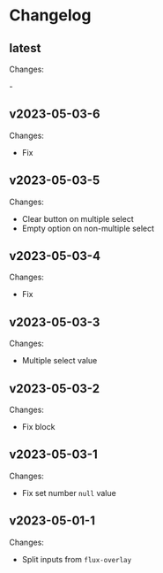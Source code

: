 # Changelog

## latest

Changes:

\-

## v2023-05-03-6

Changes:

- Fix

## v2023-05-03-5

Changes:

- Clear button on multiple select
- Empty option on non-multiple select

## v2023-05-03-4

Changes:

- Fix

## v2023-05-03-3

Changes:

- Multiple select value

## v2023-05-03-2

Changes:

- Fix block

## v2023-05-03-1

Changes:

- Fix set number `null` value

## v2023-05-01-1

Changes:

- Split inputs from `flux-overlay`
